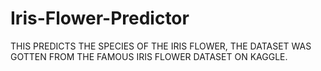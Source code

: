 # Iris-Flower-Predictor
THIS PREDICTS THE SPECIES OF THE IRIS FLOWER, THE DATASET WAS GOTTEN FROM THE FAMOUS IRIS FLOWER DATASET ON KAGGLE.
